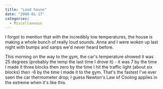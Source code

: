 ```yaml
---
title: "Loud house"
date: "2009-01-17"
categories: 
  - Miscellaneous
---
```


I forgot to mention that with the incredibly low temperatures, the house is making a whole bunch of really loud sounds. Anna and I were woken up last night with bumps and sanps we'd never heard before.

This morning on the way to the gym, the car's temperature showed it was 25 degrees (probably the temp the last time I drove it) - it was 7 by the time I made it three blocks then zero by the time I hit the traffic light (about six blocks) then -6 by the time I made it to the gym. That's the fastest I've ever seen the car thermometer drop; I guess Newton's Law of Cooling applies in the extreme when it's like this.
